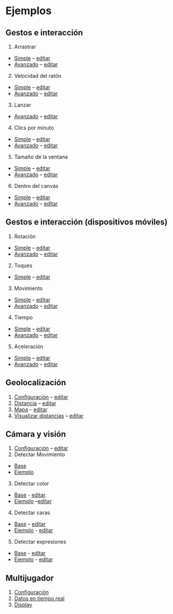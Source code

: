 # Ejemplos


## Gestos e interacción
1. Arrastrar
  * [Simple](https://disenomediosinteractivos.github.io/Ejemplos/04_gestos/01_arrastrar%20simple/) – [editar](https://editor.p5js.org/laurajunco/sketches/rkeRM3M5X)
  * [Avanzado](https://disenomediosinteractivos.github.io/Ejemplos/04_gestos/01_arrastrar) – [editar](https://editor.p5js.org/laurajunco/sketches/SkozlcA0Z)

2. Velocidad del ratón
  * [Simple](https://disenomediosinteractivos.github.io/Ejemplos/04_gestos/06_velocidad_mouse_simple/) – [editar](https://editor.p5js.org/laurajunco/sketches/S1ok4hM9m)
  * [Avanzado](https://disenomediosinteractivos.github.io/Ejemplos/04_gestos/06_velocidad_mouse/) – [editar](https://editor.p5js.org/laurajunco/sketches/H11vmq0Ab)

3. Lanzar
  * [Avanzado](https://disenomediosinteractivos.github.io/Ejemplos/04_gestos/04_lanzar) – [editar](https://editor.p5js.org/laurajunco/sketches/Skjpy50AW)

4. Clics por minuto
  * [Simple](https://disenomediosinteractivos.github.io/Ejemplos/04_gestos/03_clics%20por%20segundo%20simple/) – [editar](https://editor.p5js.org/laurajunco/sketches/r14Qmhz9m)
  * [Avanzado](https://disenomediosinteractivos.github.io/Ejemplos/04_gestos/03_clics%20por%20segundo/) – [editar](https://editor.p5js.org/laurajunco/sketches/S1dBY5RRW)

5. Tamaño de la ventana
  * [Simple](https://disenomediosinteractivos.github.io/Ejemplos/04_gestos/05_resize%20window%20simple/) – [editar](https://editor.p5js.org/laurajunco/sketches/rJ7q73f5X)
  * [Avanzado](https://disenomediosinteractivos.github.io/Ejemplos/04_gestos/05_resize%20window/) – [editar](https://editor.p5js.org/laurajunco/sketches/BkEKWjCCW)

6. Dentro del canvas
  * [Simple](https://disenomediosinteractivos.github.io/Ejemplos/04_gestos/02_mouse%20in%20simple/) – [editar](https://editor.p5js.org/laurajunco/sketches/HJoeQhG5Q)
  * [Avanzado](https://disenomediosinteractivos.github.io/Ejemplos/04_gestos/02_mouse%20in/) – [editar](https://editor.p5js.org/laurajunco/sketches/SyKFXj00Z)

## Gestos e interacción (dispositivos móviles)
1. Rotación
  * [Simple](https://disenomediosinteractivos.github.io/Ejemplos/05_gestos_mobile/b_rotacion_simple/) – [editar](https://editor.p5js.org/laurajunco/sketches/rJ4jtmucX)
  * [Avanzado](https://disenomediosinteractivos.github.io/Ejemplos/05_gestos_mobile/b_rotacion/) – [editar](https://editor.p5js.org/laurajunco/sketches/rkbRR5DyG)

2. Toques
  * [Simple](https://disenomediosinteractivos.github.io/Ejemplos/05_gestos_mobile/c_toques/) – [editar](https://editor.p5js.org/laurajunco/sketches/Hki-lpvkM)

3. Movimiento
  * [Simple](https://disenomediosinteractivos.github.io/Ejemplos/05_gestos_mobile/d_movimiento_simple/) – [editar](https://editor.p5js.org/laurajunco/sketches/B1E4smd5Q)
  * [Avanzado](https://disenomediosinteractivos.github.io/Ejemplos/05_gestos_mobile/d_movimiento/) – [editar](https://editor.p5js.org/laurajunco/sketches/BJ2ziavyz)

4. Tiempo
  * [Simple](https://disenomediosinteractivos.github.io/Ejemplos/05_gestos_mobile/e_tiempo_simple/) – [editar](https://editor.p5js.org/laurajunco/sketches/HJNTa7dcX)
  * [Avanzado](https://disenomediosinteractivos.github.io/Ejemplos/05_gestos_mobile/e_tiempo/) – [editar](https://editor.p5js.org/laurajunco/sketches/S1TmXKDyG)

5. Aceleración
  * [Simple](https://disenomediosinteractivos.github.io/Ejemplos/05_gestos_mobile/f_aceleracion_simple/) – [editar](https://editor.p5js.org/laurajunco/sketches/Bk2cAX_qm)
  * [Avanzado](https://disenomediosinteractivos.github.io/Ejemplos/05_gestos_mobile/f_aceleracion/) – [editar](https://editor.p5js.org/laurajunco/sketches/rJD8F0vyz)

## Geolocalización
1. [Configuración](https://disenomediosinteractivos.github.io/Ejemplos/06_geolocation/01_setup/) – [editar](https://editor.p5js.org/laurajunco/sketches/SkpZSJO_X)
2. [Distancia](https://disenomediosinteractivos.github.io/Ejemplos/06_geolocation/02_distance/) – [editar](https://editor.p5js.org/laurajunco/sketches/r15n2PbjX)
3. [Mapa](https://disenomediosinteractivos.github.io/Ejemplos/06_geolocation/03_map/) – [editar](https://editor.p5js.org/laurajunco/sketches/ryKCPWOdX)
4. [Visualizar distancias](https://disenomediosinteractivos.github.io/Ejemplos/06_geolocation/04_distance_map/) – [editar](https://editor.p5js.org/laurajunco/sketches/BkgWGKfsX)

## Cámara y visión
1. [Configuración](https://disenomediosinteractivos.github.io/Ejemplos/07_camera/01_setup/) – [editar](https://editor.p5js.org/laurajunco/sketches/H1InUO9jQ)
2. Detectar Movimiento
  * [Base](https://disenomediosinteractivos.github.io/Ejemplos/07_camera/02_motion/)
  * [Ejemplo](https://disenomediosinteractivos.github.io/Ejemplos/07_camera/02_motion_elipse/)
3. Detectar color
  * [Base](https://disenomediosinteractivos.github.io/Ejemplos/07_camera/03_color_tracking/) - [editar](https://editor.p5js.org/laurajunco/sketches/SydD9Fu3m)
  * [Ejemplo](https://disenomediosinteractivos.github.io/Ejemplos/07_camera/03_color_tracking_paint/) –[editar](https://editor.p5js.org/laurajunco/sketches/SJ3L5F_hX)
4. Detectar caras
  * [Base](https://disenomediosinteractivos.github.io/Ejemplos/07_camera/04_face_tracking/) – [editar](https://editor.p5js.org/laurajunco/sketches/SJvrprAhX)
  * [Ejemplo](https://disenomediosinteractivos.github.io/Ejemplos/07_camera/04_face_tracking_emoji/) - [editar](https://editor.p5js.org/laurajunco/sketches/Bkd39Kd3Q)
5. Detectar expresiones
  * [Base](https://disenomediosinteractivos.github.io/Ejemplos/07_camera/05_expression_detection/) - [editar](https://editor.p5js.org/laurajunco/sketches/BykHoKd37)
  * [Ejemplo](https://disenomediosinteractivos.github.io/Ejemplos/07_camera/05_expression_detection_smile/) - [editar](https://editor.p5js.org/laurajunco/sketches/BJT1nF_2Q)

## Multijugador
1. [Configuración](https://github.com/disenoMediosInteractivos/Ejemplos/tree/master/08_websocket/01_connect)
2. [Datos en tiempo real](https://github.com/disenoMediosInteractivos/Ejemplos/tree/master/08_websocket/02_share_data)
3. [Display](https://github.com/disenoMediosInteractivos/Ejemplos/tree/master/08_websocket/03_display)
